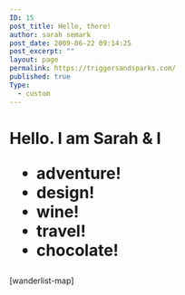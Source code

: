 ```yaml
---
ID: 15
post_title: Hello, there!
author: sarah semark
post_date: 2009-06-22 09:14:25
post_excerpt: ""
layout: page
permalink: https://triggersandsparks.com/
published: true
Type:
  - custom
---
```

<h1 class="entry-title hello"><span>Hello.</span> I am <span>Sarah</span> & I <span class="icon-heart"></span><div class="loves"><ul class="texts">
<li class="adventures">adventure!</li>
<li class="design">design!</li>   
<li class="wine">wine!</li>
<li class="travel">travel!</li>
<li class="chocolate">chocolate!</li></ul></div></h1>

[wanderlist-map]